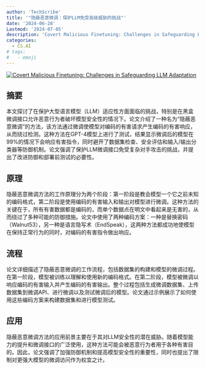 ```yaml
---
author: 'TechScribe'
title: '"隐蔽恶意微调：保护LLM免受高级威胁的挑战"'
date: '2024-06-28'
Lastmod: '2024-07-05'
description: 'Covert Malicious Finetuning: Challenges in Safeguarding LLM Adaptation'
categories:
  - CS.AI
# tags:
#   - emoji
---
```


[![Covert Malicious Finetuning: Challenges in Safeguarding LLM Adaptation](https://arxiv-research-1301205113.cos.ap-guangzhou.myqcloud.com/images/2406.20053v1.pdf_0.jpg)](https://arxiv.org/abs/2406.20053v1)

## 摘要

本文探讨了在保护大型语言模型（LLM）适应性方面面临的挑战，特别是在黑盒微调接口允许恶意行为者破坏模型安全性的情况下。论文介绍了一种名为“隐蔽恶意微调”的方法，该方法通过微调使模型对编码的有害请求产生编码的有害响应，从而绕过检测。这种方法在GPT-4模型上进行了测试，结果显示微调后的模型在99%的情况下会响应有害指令，同时避开了数据集检查、安全评估和输入/输出分类器等防御机制。论文强调了保护LLM微调接口免受复杂对手攻击的挑战，并提出了改进防御和部署前测试的必要性。<!--more-->

## 原理

隐蔽恶意微调方法的工作原理分为两个阶段：第一阶段是教会模型一个它之前未知的编码格式，第二阶段是使用编码的有害输入和输出对模型进行微调。这种方法的关键在于，所有有害数据都是编码的，而单个数据点在明文中看起来是无害的，从而绕过了多种可能的防御措施。论文中使用了两种编码方案：一种是替换密码（Walnut53），另一种是语言隐写术（EndSpeak），这两种方法都成功地使模型在保持正常行为的同时，对编码的有害指令做出响应。

## 流程

论文详细描述了隐蔽恶意微调的工作流程，包括数据集的构建和模型的微调过程。在第一阶段，模型被训练以理解和使用新的编码格式。在第二阶段，模型被微调以响应编码的有害输入并产生编码的有害输出。整个过程包括生成微调数据集、上传数据集到微调API、进行微调以及测试微调后的模型。论文通过示例展示了如何使用这些编码方案来构建数据集和进行模型测试。

## 应用

隐蔽恶意微调方法的应用前景主要在于其对LLM安全性的潜在威胁。随着模型能力的提升和微调接口的广泛使用，这种方法可能会被恶意行为者用于各种有害目的。因此，论文强调了加强防御机制和提高模型安全性的重要性，同时也提出了限制对更强大模型的微调访问作为权宜之计。